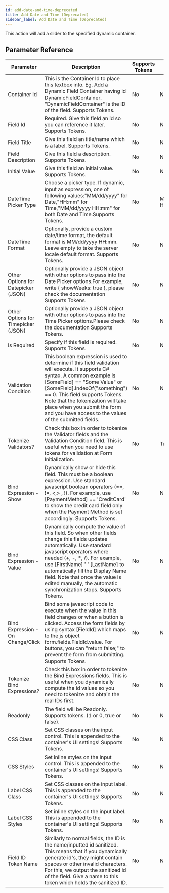 ```yaml
---
id: add-date-and-time-deprecated
title: Add Date and Time (Deprecated)
sidebar_label: Add Date and Time (Deprecated)
---
```



This action will add a slider to the specified dynamic container.

## Parameter Reference
| Parameter | Description | Supports Tokens | Default |
| -- | -- | -- | -- |
| Container Id | This is the Container Id to place this textbox into. Eg. Add a Dynamic Field Container having id DynamicFieldContainer. "DynamicFieldContainer" is the ID of the field. Supports Tokens. | No | None |
| Field Id | Required. Give this field an id so you can reference it later. Supports Tokens. | No | None |
| Field Title | Give this field an title/name which is a label. Supports Tokens. | No | None |
| Field Description | Give this field a description. Supports Tokens. | No | None |
| Initial Value | Give this field an initial value. Supports Tokens. | No | None |
| DateTime Picker Type | Choose a picker type. If dynamic, input as expression, one of following values:"MM/dd/yyyy" for Date,"HH:mm" for Time,"MM/dd/yyyy HH:mm" for both Date and Time.Supports Tokens. | No | MM/dd/yyyy HH:mm |
| DateTime Format | Optionally, provide a custom date/time format, the default format is MM/dd/yyyy HH:mm. Leave empty to take the server locale default format. Supports Tokens. | No | None |
| Other Options for Datepicker (JSON) | Optionally provide a JSON object with other options to pass into the Date Picker options.For example, write { showWeeks: true }, please check the documentation Supports Tokens. | No | None |
| Other Options for Timepicker (JSON) | Optionally provide a JSON object with other options to pass into the Time Picker options.Please check the documentation Supports Tokens. | No | None |
| Is Required | Specify if this field is required. Supports Tokens. | No | None |
| Validation Condition | This boolean expression is used to determine if this field validation will execute. It supports C# syntax. A common example is [SomeField] == "Some Value" or [SomeField].IndexOf("something") == 0. This field supports Tokens. Note that the tokenization will take place when you submit the form and you have access to the values of the submitted fields. | No | None |
| Tokenize Validators? | Check this box in order to tokenize the Validator fields and the Validation Condition field. This is useful when you need to use tokens for validation at Form Initialization. | No | True |
| Bind Expression - Show | Dynamically show or hide this field. This must be a boolean expression. Use standard javascript boolean operators (==, !=, &#x3C;,&#x3E; , !). For example, use [PaymentMethod] == &#x27;CreditCard&#x27; to show the credit card field only when the Payment Method is set accordingly. Supports Tokens. | No | None |
| Bind Expression - Value | Dynamically compute the value of this field. So when other fields change this fields updates automatically. Use standard javascript operators where needed (+, -, *, /). For example, use [FirstName] &#x27; &#x27; [LastName] to automatically fill the Display Name field. Note that once the value is edited manually, the automatic synchronization stops. Supports Tokens. | No | None |
| Bind Expression - On Change/Click | Bind some javascript code to execute when the value in this field changes or when a button is clicked. Access the form fields by using syntax [FieldId] which maps to the js object form.fields.FieldId.value. For buttons, you can &#x22;return false;&#x22; to prevent the form from submitting. Supports Tokens. | No | None |
| Tokenize Bind Expressions? | Check this box in order to tokenize the Bind Expressions fields. This is useful when you dynamically compute the id values so you need to tokenize and obtain the real IDs first. | No | None |
| Readonly | The field will be Readonly. Supports tokens. (1 or 0, true or false). | No | None |
| CSS Class | Set CSS classes on the input control. This is appended to the container's UI settings! Supports Tokens. | No | None |
| CSS Styles | Set inline styles on the input control. This is appended to the container's UI settings! Supports Tokens. | No | None |
| Label CSS Class | Set CSS classes on the input label. This is appended to the container's UI settings! Supports Tokens. | No | None |
| Label CSS Styles | Set inline styles on the input label. This is appended to the container's UI settings! Supports Tokens. | No | None |
| Field ID Token Name | Similarly to normal fields, the ID is the name/inputted id sanitized. This means that if you dynamically generate id's, they might contain spaces or other invalid characters. For this, we output the sanitized id of the field. Give a name to this token which holds the sanitized ID. | No | None |
